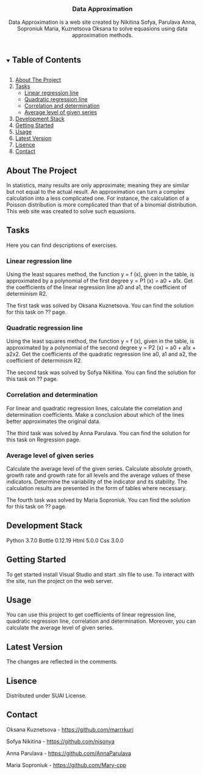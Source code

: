 <!-- PROJECT DESCRIPTION -->
<br />
<p align="center">
  <h3 align="center">Data Approximation</h3>

  <p align="center">
    Data Approximation is a web site created by Nikitina Sofya, Parulava Anna, Soproniuk Maria, Kuznetsova Oksana to solve equasions using data approximation methods.
    <br />    
  </p>
</p>

<!-- TABLE OF CONTENTS -->
<details open="open">
  <summary><h2 style="display: inline-block">Table of Contents</h2></summary>
  <ol>
    <li><a href="#about-the-project">About The Project</a></li>
      <li>
        <a href="#tasks">Tasks</a> 
        <ul>          
          <li><a href="#linear-regression-line">Linear regression line</a></li>
          <li><a href="#quadratic-regression-line">Quadratic regression line</a></li>  
          <li><a href="#correlation-and-determination">Correlation and determination</a></li>  
          <li><a href="#average-level-of-given-series">Average level of given series</a></li>  
        </ul>
     </li>
    <li><a href="#development-stack">Development Stack</a></li>
    <li><a href="#getting-started">Getting Started</a></li>
    <li><a href="#usage">Usage</a></li>    
    <li><a href="#latest-version">Latest Version</a></li>
    <li><a href="#lisence">Lisence</a></li>  
    <li><a href="#contact">Contact</a></li>    
  </ol>
</details>

<!-- ABOUT THE PROJECT -->
## About The Project
In statistics, many results are only approximate; meaning they are similar but not equal to the actual result. An approximation can turn a complex calculation into a less complicated one. For instance, the calculation of a Poisson distribution is more complicated than that of a binomial distribution. This web site was created to solve such equasions. 

## Tasks
Here you can find descriptions of exercises.

### Linear regression line 
Using the least squares method, the function y = f (x), given in the table, is approximated by a polynomial of the first degree y = P1 (x) = a0 + a1x. Get the coefficients of the linear regression line a0 and a1, the coefficient of determinism R2.

The first task was solved by Oksana Kuznetsova. You can find the solution for this task on ?? page.

### Quadratic regression line
Using the least squares method, the function y = f (x), given in the table, is approximated by a polynomial of the second degree y = P2 (x) = a0 + a1x + a2x2. Get the coefficients of the quadratic regression line a0, a1 and a2, the coefficient of determinism R2.

The second task was solved by Sofya Nikitina. You can find the solution for this task on ?? page.

### Correlation and determination
For linear and quadratic regression lines, calculate the correlation and determination coefficients. Make a conclusion about which of the lines better approximates the original data. 

The third task was solved by Anna Parulava. You can find the solution for this task on Regression page.

### Average level of given series
Calculate the average level of the given series. Calculate absolute growth, growth rate and growth rate for all levels and the average values of these indicators. Determine the variability of the indicator and its stability. The calculation results are presented in the form of tables where necessary.

The fourth task was solved by Maria Soproniuk. You can find the solution for this task on ?? page.

## Development Stack
Python 3.7.0
Bottle 0.12.19
Html 5.0.0
Css 3.0.0

## Getting Started
To get started install Visual Studio and start .sln file to use. To interact with the site, run the project on the web server.

## Usage
You can use this project to get coefficients of linear regression line, quadratic regression line, correlation and determination. Moreover, you can calculate the average level of given series.

## Latest Version
The changes are reflected in the comments.

## Lisence
Distributed under SUAI License.

## Contact 
Oksana Kuznetsova - https://github.com/marrrkuri

Sofya Nikitina - https://github.com/nisonya

Anna Parulava - https://github.com/AnnaParulava

Maria Soproniuk - https://github.com/Mary-cpp
